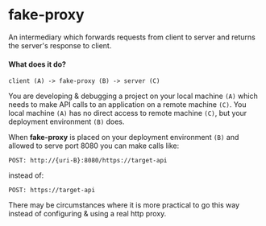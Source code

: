 # fake-proxy

An intermediary which forwards requests from client to server and returns the server's response to client. 

#### What does it do?

`client (A) -> fake-proxy (B) -> server (C)`  

You are developing & debugging a project on your local machine `(A)` which needs to make API calls to an application on a remote machine `(C)`. You local machine `(A)` has no direct access to remote machine `(C)`, but your deployment environment `(B)` does.



When **fake-proxy** is placed on your deployment environment `(B)` and allowed to serve port 8080 you can make calls like:

`POST: http://{uri-B}:8080/https://target-api`

instead of:

`POST: https://target-api`

There may be circumstances where it is more practical to go this way instead of configuring & using a real http proxy.

